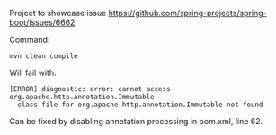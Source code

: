 Project to showcase issue https://github.com/spring-projects/spring-boot/issues/6662

Command:
```
mvn clean compile
```

Will fail with:
```
[ERROR] diagnostic: error: cannot access org.apache.http.annotation.Immutable
  class file for org.apache.http.annotation.Immutable not found
```

Can be fixed by disabling annotation processing in pom.xml, line 62.
